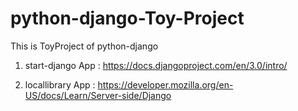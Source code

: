 # python-django-Toy-Project

This is ToyProject of python-django

1. start-django App : 
https://docs.djangoproject.com/en/3.0/intro/

2. locallibrary App :
https://developer.mozilla.org/en-US/docs/Learn/Server-side/Django
